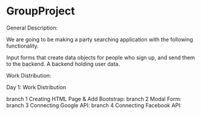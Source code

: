 # GroupProject
General Description:

We are going to be making a party searching application with the following functionality.


Input forms that create data objects for people who sign up, and send them to the backend.
A backend holding user data.



Work Distribution:

Day 1: Work Distribution

branch 1
Creating HTML Page & Add Bootstrap:
branch 2
Modal Form:
branch 3
Connecting Google API:
branch 4
Connecting Facebook API:

